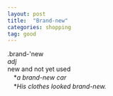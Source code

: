 ```yaml
---
layout: post
title:  "Brand-new"
categories: shopping
tag: good
---
```

<DIV style="MARGIN: 0px 0px 5px">.brand-'new<BR><I>adj</I> <BR>new and not yet used<BR>　*<I>a brand-new car</I><BR>　*<I>His clothes looked brand-new.</I></DIV>
